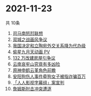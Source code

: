 # 2021-11-23
  共 10条

  <!-- BEGIN -->
  <!-- 最后更新时间:Tue Nov 23 2021 01:53:15 GMT+0000 (Coordinated Universal Time) -->
  1. [司马南怒怼联想](https://www.zhihu.com/search?q=司马南)
1. [双城之战画风争议](https://www.zhihu.com/search?q=双城之战)
1. [我国决定和立陶宛外交关系降为代办级](https://www.zhihu.com/search?q=立陶宛)
1. [偷星九月天动画 PV](https://www.zhihu.com/search?q=偷星九月天)
1. [132 万改建房屋引争议](https://www.zhihu.com/search?q=梦想改造家)
1. [云南哀牢山究竟有多凶险](https://www.zhihu.com/search?q=云南哀牢山)
1. [原神申鹤云堇角色前瞻](https://www.zhihu.com/search?q=原神)
1. [安阳狗伤人事件牵狗女子被指诈骗百万](https://www.zhihu.com/search?q=安阳狗伤人)
1. [「人人影视字幕组」案宣判](https://www.zhihu.com/search?q=人人影视)
1. [詹姆斯肘击冲突遭逐](https://www.zhihu.com/search?q=詹姆斯)
  <!-- END -->
  
